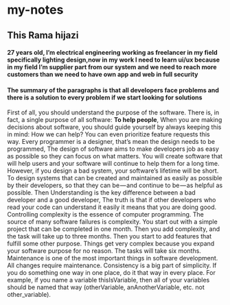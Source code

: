 # my-notes

## This Rama hijazi

#### **27** years old, I’m electrical engineering working as freelancer in my field specifically lighting design,now in my work I need to learn ui/ux because in my field I’m supplier part from our system and we need to reach more customers than we need to have own app and web in full security

#### The summary of the paragraphs is that all developers face problems and there is a solution to every problem if we start looking for solutions

First of all, you should understand the purpose of the software. There is, in fact, a single purpose of all software: **To help people**, When you are making decisions about software, you should guide yourself by always keeping this in mind: How we can help? You can even prioritize feature requests this way. Every programmer is a designer, that’s mean the design needs to be programmed, The design of software aims to make developers job as easy as possible so they can focus on what matters. You will create software that will help users and your software will continue to help them for a long time.
However, if you design a bad system, your software’s lifetime will be short. To design systems that can be created and maintained as easily as possible by their developers, so that they can be — and continue to be — as helpful as possible. Then Understanding is the key difference between a bad developer and a good developer, The truth is that if other developers who read your code can understand it easily it means that you are doing good.
Controlling complexity is the essence of computer programming. The source of many software failures is complexity. You start out with a simple project that can be completed in one month. Then you add complexity, and the task will take up to three months. Then you start to add features that fulfill some other purpose. Things get very complex because you expand your software purpose for no reason. The tasks will take six months.
Maintenance is one of the most important things in software development. All changes require maintenance. Consistency is a big part of simplicity. If you do something one way in one place, do it that way in every place. For example, if you name a variable thisIsVariable, then all of your variables should be named that way (otherVariable, anAnotherVariable, etc. not other_variable).
